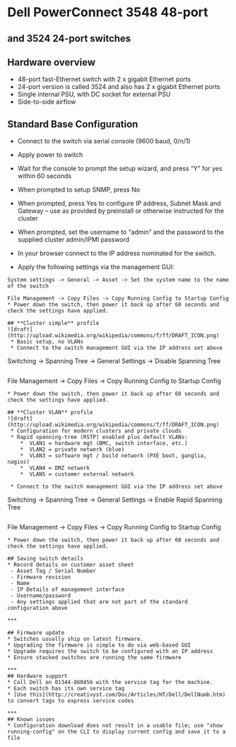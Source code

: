 # Dell PowerConnect 3548 48-port
## and 3524 24-port switches

## Hardware overview
* 48-port fast-Ethernet switch with 2 x gigabit Ethernet ports
* 24-port version is called 3524 and also has 2 x gigabit Ethernet ports
* Single internal PSU, with DC socket for external PSU
* Side-to-side airflow

## Standard Base Configuration

* Connect to the switch via serial console  (9600 baud, 0/n/1)
* Apply power to switch
* Wait for the console to prompt the setup wizard, and press “Y” for yes within 60 seconds
* When prompted to setup SNMP, press No
* When prompted, press Yes to configure IP address, Subnet Mask and Gateway – use as provided by preinstall or otherwise instructed for the cluster
* When prompted, set the username to “admin” and the password to the supplied cluster admin/IPMI password
* In your browser connect to the IP address nominated for the switch.

* Apply the following settings via the management GUI:
```
System settings -> General -> Asset -> Set the system name to the name of the switch
```
```
File Management -> Copy Files -> Copy Running Config to Startup Config
* Power down the switch, then power it back up after 60 seconds and check the settings have applied.

## **Cluster simple** profile
![draft](http://upload.wikimedia.org/wikipedia/commons/f/ff/DRAFT_ICON.png)
 * Basic setup, no VLANs
 * Connect to the switch management GUI via the IP address set above
```
Switching -> Spanning Tree -> General Settings -> Disable Spanning Tree
```
```
File Management -> Copy Files -> Copy Running Config to Startup Config
```
* Power down the switch, then power it back up after 60 seconds and check the settings have applied.

## **Cluster VLAN** profile
![draft](http://upload.wikimedia.org/wikipedia/commons/f/ff/DRAFT_ICON.png)
 * Configuration for modern clusters and private clouds
 * Rapid spanning-tree (RSTP) enabled plus default VLANs:
    *  VLAN1 = hardware mgt (BMC, switch interface, etc.)
    *  VLAN2 = private network (blue)
    *  VLAN3 = software mgt / build network (PXE boot, ganglia, nagios)
    *  VLAN4 = DMZ network
    *  VLAN5 = customer external network	

 * Connect to the switch management GUI via the IP address set above
```
Switching -> Spanning Tree -> General Settings -> Enable Rapid Spanning Tree
```
```
File Management -> Copy Files -> Copy Running Config to Startup Config
```
* Power down the switch, then power it back up after 60 seconds and check the settings have applied.

## Saving switch details
* Record details on customer asset sheet
 - Asset Tag / Serial Number
 - Firmware revision
 - Name
 - IP Details of management interface
 - Username/password
 - Any settings applied that are not part of the standard configuration above

***

## Firmware update
* Switches usually ship on latest firmware. 
* Upgrading the firmware is simple to do via web-based GUI
* Upgrade requires the switch to be configured with an IP address
* Ensure stacked switches are running the same firmware

***
## Hardware support
* Call Dell on 01344-860456 with the service tag for the machine.
* Each switch has its own service tag
* [Use this](http://creativyst.com/Doc/Articles/HT/Dell/DellNumb.htm) to convert tags to express service codes

***
## Known issues
* Configuration download does not result in a usable file; use "show running-config" on the CLI to display current config and save it to a file

